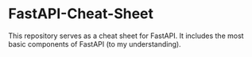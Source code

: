 # FastAPI-Cheat-Sheet
This repository serves as a cheat sheet for FastAPI. It includes the most basic components of FastAPI (to my understanding).
